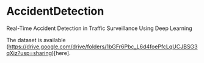 # AccidentDetection
Real-Time Accident Detection in Traffic Surveillance Using Deep Learning


The dataset is available (https://drive.google.com/drive/folders/1bGFr6Pbc_L6d4foePfcLqUCJBSG3qXiz?usp=sharing)[here].
